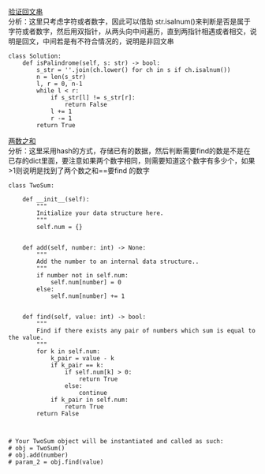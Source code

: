 [验证回文串](https://leetcode-cn.com/problems/valid-palindrome/)    
分析：这里只考虑字符或者数字，因此可以借助 str.isalnum()来判断是否是属于字符或者数字，然后用双指针，从两头向中间遍历，直到两指针相遇或者相交，说明是回文，中间若是有不符合情况的，说明是非回文串   
```python3
class Solution:
    def isPalindrome(self, s: str) -> bool:
        s_str = ''.join(ch.lower() for ch in s if ch.isalnum())
        n = len(s_str)
        l, r = 0, n-1
        while l < r:
            if s_str[l] != s_str[r]:
                return False
            l += 1
            r -= 1
        return True
```
[两数之和](https://leetcode-cn.com/problems/two-sum-iii-data-structure-design/)   
分析：这里采用hash的方式，存储已有的数据，然后判断需要find的数是不是在已存的dict里面，要注意如果两个数字相同，则需要知道这个数字有多少个，如果>1则说明是找到了两个数之和==要find 的数字    
```python3
class TwoSum:

    def __init__(self):
        """
        Initialize your data structure here.
        """
        self.num = {}


    def add(self, number: int) -> None:
        """
        Add the number to an internal data structure..
        """
        if number not in self.num:
            self.num[number] = 0
        else:
            self.num[number] += 1


    def find(self, value: int) -> bool:
        """
        Find if there exists any pair of numbers which sum is equal to the value.
        """
        for k in self.num:
            k_pair = value - k 
            if k_pair == k:
                if self.num[k] > 0:
                    return True 
                else:
                    continue
            if k_pair in self.num:
                return True 
        return False



# Your TwoSum object will be instantiated and called as such:
# obj = TwoSum()
# obj.add(number)
# param_2 = obj.find(value)
```
